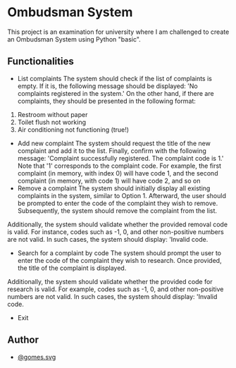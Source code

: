 
# Ombudsman System

This project is an examination for university where I am challenged to create an Ombudsman System using Python "basic".


## Functionalities

- List complaints
The system should check if the list of complaints is empty. If it is, the following message should be displayed: 'No complaints registered in the system.' On the other hand, if there are complaints, they should be presented in the following format:
1) Restroom without paper
2) Toilet flush not working
3) Air conditioning not functioning (true!)
- Add new complaint
The system should request the title of the new complaint and add it to the list. Finally, confirm with the following message: 'Complaint successfully registered. The complaint code is 1.' Note that '1' corresponds to the complaint code. For example, the first complaint (in memory, with index 0) will have code 1, and the second complaint (in memory, with code 1) will have code 2, and so on
- Remove a complaint
The system should initially display all existing complaints in the system, similar to Option 1. Afterward, the user should be prompted to enter the code of the complaint they wish to remove. Subsequently, the system should remove the complaint from the list.

Additionally, the system should validate whether the provided removal code is valid. For instance, codes such as -1, 0, and other non-positive numbers are not valid. In such cases, the system should display: 'Invalid code.
- Search for a complaint by code
The system should prompt the user to enter the code of the complaint they wish to research. Once provided, the title of the complaint is displayed.

Additionally, the system should validate whether the provided code for research is valid. For example, codes such as -1, 0, and other non-positive numbers are not valid. In such cases, the system should display: 'Invalid code.
- Exit


## Author

- [@gomes.svg](https://www.instagram.com/gomes.svg/)

